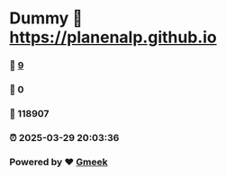 # Dummy :link: https://planenalp.github.io 
### :page_facing_up: [9](https://planenalp.github.io/tag.html) 
### :speech_balloon: 0 
### :hibiscus: 118907 
### :alarm_clock: 2025-03-29 20:03:36 
### Powered by :heart: [Gmeek](https://github.com/Meekdai/Gmeek)
